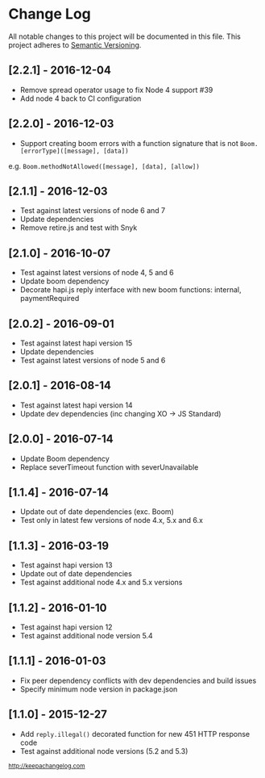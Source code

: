 # Change Log

All notable changes to this project will be documented in this file.
This project adheres to [Semantic Versioning](http://semver.org/).

## [2.2.1] - 2016-12-04
- Remove spread operator usage to fix Node 4 support #39
- Add node 4 back to CI configuration

## [2.2.0] - 2016-12-03
- Support creating boom errors with a function signature that is not `Boom.[errorType]([message], [data])`

e.g. `Boom.methodNotAllowed([message], [data], [allow])`

## [2.1.1] - 2016-12-03
- Test against latest versions of node 6 and 7
- Update dependencies
- Remove retire.js and test with Snyk

## [2.1.0] - 2016-10-07
- Test against latest versions of node 4, 5 and 6
- Update boom dependency
- Decorate hapi.js reply interface with new boom functions: internal, paymentRequired

## [2.0.2] - 2016-09-01
- Test against latest hapi version 15
- Update dependencies
- Test against latest versions of node 5 and 6

## [2.0.1] - 2016-08-14
- Test against latest hapi version 14
- Update dev dependencies (inc changing XO -> JS Standard)

## [2.0.0] - 2016-07-14
- Update Boom dependency
- Replace severTimeout function with severUnavailable

## [1.1.4] - 2016-07-14
- Update out of date dependencies (exc. Boom)
- Test only in latest few versions of node 4.x, 5.x and 6.x

## [1.1.3] - 2016-03-19
- Test against hapi version 13
- Update out of date dependencies
- Test against additional node 4.x and 5.x versions

## [1.1.2] - 2016-01-10
- Test against hapi version 12
- Test against additional node version 5.4

## [1.1.1] - 2016-01-03
- Fix peer dependency conflicts with dev dependencies and build issues
- Specify minimum node version in package.json

## [1.1.0] - 2015-12-27
- Add `reply.illegal()` decorated function for new 451 HTTP response code
- Test against additional node versions (5.2 and 5.3)

<sub>http://keepachangelog.com</sub>
